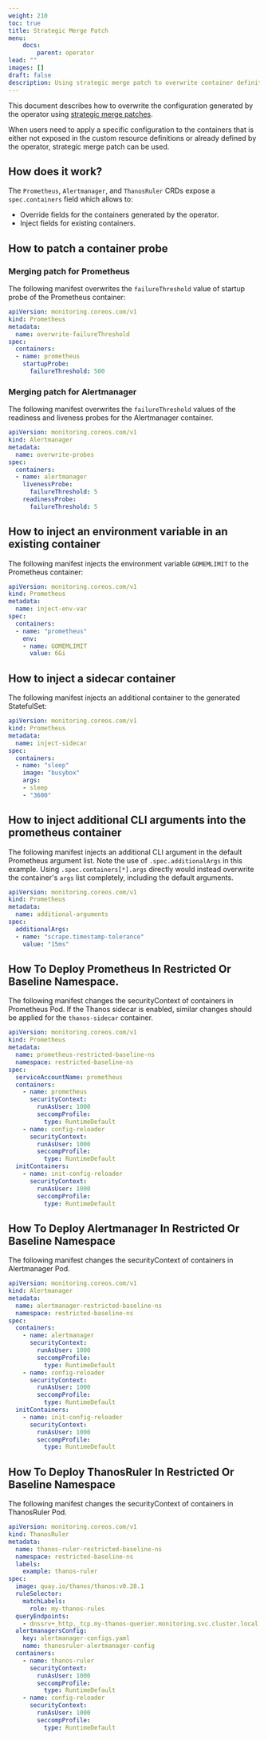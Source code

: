 ```yaml
---
weight: 210
toc: true
title: Strategic Merge Patch
menu:
    docs:
        parent: operator
lead: ""
images: []
draft: false
description: Using strategic merge patch to overwrite container definition.
---
```


This document describes how to overwrite the configuration generated by the
operator using [strategic merge
patches](https://kubernetes.io/docs/tasks/manage-kubernetes-objects/update-api-object-kubectl-patch/#use-a-strategic-merge-patch-to-update-a-deployment).

When users need to apply a specific configuration to the containers that is
either not exposed in the custom resource definitions or already defined by
the operator, strategic merge patch can be used.

## How does it work?

The `Prometheus`, `Alertmanager`, and `ThanosRuler` CRDs expose a
`spec.containers` field which allows to:

* Override fields for the containers generated by the operator.
* Inject fields for existing containers.

## How to patch a container probe

### Merging patch for Prometheus

The following manifest overwrites the `failureThreshold` value of startup
probe of the Prometheus container:

```yaml
apiVersion: monitoring.coreos.com/v1
kind: Prometheus
metadata:
  name: overwrite-failureThreshold
spec:
  containers:
  - name: prometheus
    startupProbe:
      failureThreshold: 500
```

### Merging patch for Alertmanager

The following manifest overwrites the `failureThreshold` values of the
readiness and liveness probes for the Alertmanager container.

```yaml
apiVersion: monitoring.coreos.com/v1
kind: Alertmanager
metadata:
  name: overwrite-probes
spec:
  containers:
  - name: alertmanager
    livenessProbe:
      failureThreshold: 5
    readinessProbe:
      failureThreshold: 5
```

## How to inject an environment variable in an existing container

The following manifest injects the environment variable `GOMEMLIMIT` to the Prometheus container:

```yaml
apiVersion: monitoring.coreos.com/v1
kind: Prometheus
metadata:
  name: inject-env-var
spec:
  containers:
  - name: "prometheus"
    env:
    - name: GOMEMLIMIT
      value: 6Gi
```

## How to inject a sidecar container

The following manifest injects an additional container to the generated StatefulSet:

```yaml
apiVersion: monitoring.coreos.com/v1
kind: Prometheus
metadata:
  name: inject-sidecar
spec:
  containers:
  - name: "sleep"
    image: "busybox"
    args:
    - sleep
    - "3600"
```

## How to inject additional CLI arguments into the prometheus container

The following manifest injects an additional CLI argument in the default
Prometheus argument list. Note the use of `.spec.additionalArgs` in this
example.
Using `.spec.containers[*].args` directly would instead overwrite the container's
`args` list completely, including the default arguments.

```yaml
apiVersion: monitoring.coreos.com/v1
kind: Prometheus
metadata:
  name: additional-arguments
spec:
  additionalArgs:
  - name: "scrape.timestamp-tolerance"
    value: "15ms"
```

## How To Deploy Prometheus In Restricted Or Baseline Namespace.

The following manifest changes the securityContext of containers in Prometheus Pod.
If the Thanos sidecar is enabled, similar changes should be applied for the `thanos-sidecar` container.

```yaml
apiVersion: monitoring.coreos.com/v1
kind: Prometheus
metadata:
  name: prometheus-restricted-baseline-ns
  namespace: restricted-baseline-ns
spec: 
  serviceAccountName: prometheus
  containers:
    - name: prometheus
      securityContext:
        runAsUser: 1000
        seccompProfile:
          type: RuntimeDefault
    - name: config-reloader
      securityContext:
        runAsUser: 1000
        seccompProfile:
          type: RuntimeDefault
  initContainers:
    - name: init-config-reloader
      securityContext:
        runAsUser: 1000
        seccompProfile:
          type: RuntimeDefault

```

## How To Deploy Alertmanager In Restricted Or Baseline Namespace

The following manifest changes the securityContext of containers in Alertmanager Pod.

```yaml
apiVersion: monitoring.coreos.com/v1
kind: Alertmanager
metadata:
  name: alertmanager-restricted-baseline-ns
  namespace: restricted-baseline-ns
spec:
  containers:
    - name: alertmanager
      securityContext:
        runAsUser: 1000
        seccompProfile:
          type: RuntimeDefault
    - name: config-reloader
      securityContext:
        runAsUser: 1000
        seccompProfile:
          type: RuntimeDefault
  initContainers:
    - name: init-config-reloader
      securityContext:
        runAsUser: 1000
        seccompProfile:
          type: RuntimeDefault

```

## How To Deploy ThanosRuler In Restricted Or Baseline Namespace

The following manifest changes the securityContext of containers in ThanosRuler Pod.

```yaml
apiVersion: monitoring.coreos.com/v1
kind: ThanosRuler
metadata:
  name: thanos-ruler-restricted-baseline-ns
  namespace: restricted-baseline-ns
  labels:
    example: thanos-ruler
spec:
  image: quay.io/thanos/thanos:v0.28.1
  ruleSelector:
    matchLabels:
      role: my-thanos-rules
  queryEndpoints:
    - dnssrv+_http._tcp.my-thanos-querier.monitoring.svc.cluster.local
  alertmanagersConfig:
    key: alertmanager-configs.yaml
    name: thanosruler-alertmanager-config
  containers:
    - name: thanos-ruler
      securityContext:
        runAsUser: 1000
        seccompProfile:
          type: RuntimeDefault
    - name: config-reloader
      securityContext:
        runAsUser: 1000
        seccompProfile:
          type: RuntimeDefault

```
